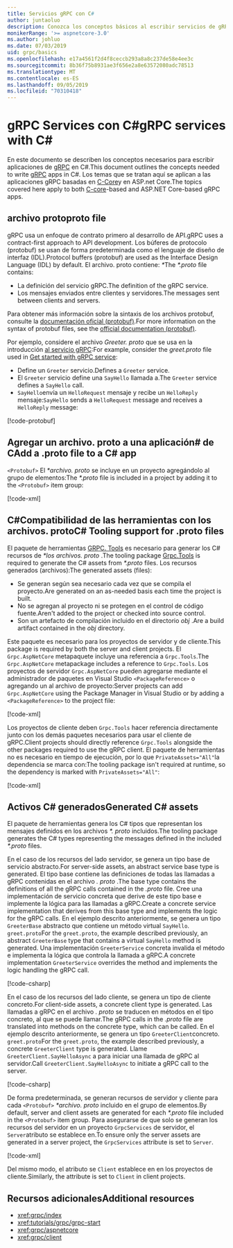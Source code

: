 ```yaml
---
title: Servicios gRPC con C#
author: juntaoluo
description: Conozca los conceptos básicos al escribir servicios de gRPC C#con.
monikerRange: '>= aspnetcore-3.0'
ms.author: johluo
ms.date: 07/03/2019
uid: grpc/basics
ms.openlocfilehash: e17a4561f2d4f8ceccb293a8a8c237de58e4ee3c
ms.sourcegitcommit: 8b36f75b8931ae3f656e2a8e63572080adc78513
ms.translationtype: MT
ms.contentlocale: es-ES
ms.lasthandoff: 09/05/2019
ms.locfileid: "70310418"
---
```

# <a name="grpc-services-with-c"></a><span data-ttu-id="185a4-103">gRPC Services con C\#</span><span class="sxs-lookup"><span data-stu-id="185a4-103">gRPC services with C\#</span></span>

<span data-ttu-id="185a4-104">En este documento se describen los conceptos necesarios para escribir aplicaciones de [gRPC](https://grpc.io/docs/guides/) en C#.</span><span class="sxs-lookup"><span data-stu-id="185a4-104">This document outlines the concepts needed to write [gRPC](https://grpc.io/docs/guides/) apps in C#.</span></span> <span data-ttu-id="185a4-105">Los temas que se tratan aquí se aplican a las aplicaciones gRPC basadas en [C-Core](https://grpc.io/blog/grpc-stacks)y en ASP.net Core.</span><span class="sxs-lookup"><span data-stu-id="185a4-105">The topics covered here apply to both [C-core](https://grpc.io/blog/grpc-stacks)-based and ASP.NET Core-based gRPC apps.</span></span>

## <a name="proto-file"></a><span data-ttu-id="185a4-106">archivo proto</span><span class="sxs-lookup"><span data-stu-id="185a4-106">proto file</span></span>

<span data-ttu-id="185a4-107">gRPC usa un enfoque de contrato primero al desarrollo de API.</span><span class="sxs-lookup"><span data-stu-id="185a4-107">gRPC uses a contract-first approach to API development.</span></span> <span data-ttu-id="185a4-108">Los búferes de protocolo (protobuf) se usan de forma predeterminada como el lenguaje de diseño de interfaz (IDL).</span><span class="sxs-lookup"><span data-stu-id="185a4-108">Protocol buffers (protobuf) are used as the Interface Design Language (IDL) by default.</span></span> <span data-ttu-id="185a4-109">El archivo. proto contiene:  *\**</span><span class="sxs-lookup"><span data-stu-id="185a4-109">The *\*.proto* file contains:</span></span>

* <span data-ttu-id="185a4-110">La definición del servicio gRPC.</span><span class="sxs-lookup"><span data-stu-id="185a4-110">The definition of the gRPC service.</span></span>
* <span data-ttu-id="185a4-111">Los mensajes enviados entre clientes y servidores.</span><span class="sxs-lookup"><span data-stu-id="185a4-111">The messages sent between clients and servers.</span></span>

<span data-ttu-id="185a4-112">Para obtener más información sobre la sintaxis de los archivos protobuf, consulte la [documentación oficial (protobuf)](https://developers.google.com/protocol-buffers/docs/proto3).</span><span class="sxs-lookup"><span data-stu-id="185a4-112">For more information on the syntax of protobuf files, see the [official documentation (protobuf)](https://developers.google.com/protocol-buffers/docs/proto3).</span></span>

<span data-ttu-id="185a4-113">Por ejemplo, considere el archivo *Greeter. proto* que se usa en la introducción [al servicio gRPC](xref:tutorials/grpc/grpc-start):</span><span class="sxs-lookup"><span data-stu-id="185a4-113">For example, consider the *greet.proto* file used in [Get started with gRPC service](xref:tutorials/grpc/grpc-start):</span></span>

* <span data-ttu-id="185a4-114">Define un `Greeter` servicio.</span><span class="sxs-lookup"><span data-stu-id="185a4-114">Defines a `Greeter` service.</span></span>
* <span data-ttu-id="185a4-115">El `Greeter` servicio define una `SayHello` llamada a.</span><span class="sxs-lookup"><span data-stu-id="185a4-115">The `Greeter` service defines a `SayHello` call.</span></span>
* <span data-ttu-id="185a4-116">`SayHello`envía un `HelloRequest` mensaje y recibe un `HelloReply` mensaje:</span><span class="sxs-lookup"><span data-stu-id="185a4-116">`SayHello` sends a `HelloRequest` message and receives a `HelloReply` message:</span></span>

[!code-protobuf[](~/tutorials/grpc/grpc-start/sample/GrpcGreeter/Protos/greet.proto)]

## <a name="add-a-proto-file-to-a-c-app"></a><span data-ttu-id="185a4-117">Agregar un archivo. proto a una aplicación\# de C</span><span class="sxs-lookup"><span data-stu-id="185a4-117">Add a .proto file to a C\# app</span></span>

<span data-ttu-id="185a4-118">`<Protobuf>` El  *\*archivo. proto* se incluye en un proyecto agregándolo al grupo de elementos:</span><span class="sxs-lookup"><span data-stu-id="185a4-118">The *\*.proto* file is included in a project by adding it to the `<Protobuf>` item group:</span></span>

[!code-xml[](~/tutorials/grpc/grpc-start/sample/GrpcGreeter/GrpcGreeter.csproj?highlight=2&range=7-9)]

## <a name="c-tooling-support-for-proto-files"></a><span data-ttu-id="185a4-119">C#Compatibilidad de las herramientas con los archivos. proto</span><span class="sxs-lookup"><span data-stu-id="185a4-119">C# Tooling support for .proto files</span></span>

<span data-ttu-id="185a4-120">El paquete de herramientas [GRPC. Tools](https://www.nuget.org/packages/Grpc.Tools/) es necesario para generar los C# recursos de  *\*los archivos. proto* .</span><span class="sxs-lookup"><span data-stu-id="185a4-120">The tooling package [Grpc.Tools](https://www.nuget.org/packages/Grpc.Tools/) is required to generate the C# assets from *\*.proto* files.</span></span> <span data-ttu-id="185a4-121">Los recursos generados (archivos):</span><span class="sxs-lookup"><span data-stu-id="185a4-121">The generated assets (files):</span></span>

* <span data-ttu-id="185a4-122">Se generan según sea necesario cada vez que se compila el proyecto.</span><span class="sxs-lookup"><span data-stu-id="185a4-122">Are generated on an as-needed basis each time the project is built.</span></span>
* <span data-ttu-id="185a4-123">No se agregan al proyecto ni se protegen en el control de código fuente.</span><span class="sxs-lookup"><span data-stu-id="185a4-123">Aren't added to the project or checked into source control.</span></span>
* <span data-ttu-id="185a4-124">Son un artefacto de compilación incluido en el directorio *obj* .</span><span class="sxs-lookup"><span data-stu-id="185a4-124">Are a build artifact contained in the *obj* directory.</span></span>

<span data-ttu-id="185a4-125">Este paquete es necesario para los proyectos de servidor y de cliente.</span><span class="sxs-lookup"><span data-stu-id="185a4-125">This package is required by both the server and client projects.</span></span> <span data-ttu-id="185a4-126">El `Grpc.AspNetCore` metapaquete incluye una referencia a `Grpc.Tools`.</span><span class="sxs-lookup"><span data-stu-id="185a4-126">The `Grpc.AspNetCore` metapackage includes a reference to `Grpc.Tools`.</span></span> <span data-ttu-id="185a4-127">Los proyectos de servidor `Grpc.AspNetCore` pueden agregarse mediante el administrador de paquetes en Visual Studio `<PackageReference>` o agregando un al archivo de proyecto:</span><span class="sxs-lookup"><span data-stu-id="185a4-127">Server projects can add `Grpc.AspNetCore` using the Package Manager in Visual Studio or by adding a `<PackageReference>` to the project file:</span></span>

[!code-xml[](~/tutorials/grpc/grpc-start/sample/GrpcGreeter/GrpcGreeter.csproj?highlight=1&range=12)]

<span data-ttu-id="185a4-128">Los proyectos de cliente deben `Grpc.Tools` hacer referencia directamente junto con los demás paquetes necesarios para usar el cliente de gRPC.</span><span class="sxs-lookup"><span data-stu-id="185a4-128">Client projects should directly reference `Grpc.Tools` alongside the other packages required to use the gRPC client.</span></span> <span data-ttu-id="185a4-129">El paquete de herramientas no es necesario en tiempo de ejecución, por lo que `PrivateAssets="All"`la dependencia se marca con:</span><span class="sxs-lookup"><span data-stu-id="185a4-129">The tooling package isn't required at runtime, so the dependency is marked with `PrivateAssets="All"`:</span></span>

[!code-xml[](~/tutorials/grpc/grpc-start/sample/GrpcGreeterClient/GrpcGreeterClient.csproj?highlight=3&range=9-11)]

## <a name="generated-c-assets"></a><span data-ttu-id="185a4-130">Activos C# generados</span><span class="sxs-lookup"><span data-stu-id="185a4-130">Generated C# assets</span></span>

<span data-ttu-id="185a4-131">El paquete de herramientas genera los C# tipos que representan los mensajes definidos en los archivos  *\*. proto* incluidos.</span><span class="sxs-lookup"><span data-stu-id="185a4-131">The tooling package generates the C# types representing the messages defined in the included *\*.proto* files.</span></span>

<span data-ttu-id="185a4-132">En el caso de los recursos del lado servidor, se genera un tipo base de servicio abstracto.</span><span class="sxs-lookup"><span data-stu-id="185a4-132">For server-side assets, an abstract service base type is generated.</span></span> <span data-ttu-id="185a4-133">El tipo base contiene las definiciones de todas las llamadas a gRPC contenidas en el archivo *. proto* .</span><span class="sxs-lookup"><span data-stu-id="185a4-133">The base type contains the definitions of all the gRPC calls contained in the *.proto* file.</span></span> <span data-ttu-id="185a4-134">Cree una implementación de servicio concreta que derive de este tipo base e implemente la lógica para las llamadas a gRPC.</span><span class="sxs-lookup"><span data-stu-id="185a4-134">Create a concrete service implementation that derives from this base type and implements the logic for the gRPC calls.</span></span> <span data-ttu-id="185a4-135">En el ejemplo descrito anteriormente, se genera un tipo `GreeterBase` abstracto que contiene un método virtual `SayHello`. `greet.proto`</span><span class="sxs-lookup"><span data-stu-id="185a4-135">For the `greet.proto`, the example described previously, an abstract `GreeterBase` type that contains a virtual `SayHello` method is generated.</span></span> <span data-ttu-id="185a4-136">Una implementación `GreeterService` concreta invalida el método e implementa la lógica que controla la llamada a gRPC.</span><span class="sxs-lookup"><span data-stu-id="185a4-136">A concrete implementation `GreeterService` overrides the method and implements the logic handling the gRPC call.</span></span>

[!code-csharp[](~/tutorials/grpc/grpc-start/sample/GrpcGreeter/Services/GreeterService.cs?name=snippet)]

<span data-ttu-id="185a4-137">En el caso de los recursos del lado cliente, se genera un tipo de cliente concreto.</span><span class="sxs-lookup"><span data-stu-id="185a4-137">For client-side assets, a concrete client type is generated.</span></span> <span data-ttu-id="185a4-138">Las llamadas a gRPC en el archivo *. proto* se traducen en métodos en el tipo concreto, al que se puede llamar.</span><span class="sxs-lookup"><span data-stu-id="185a4-138">The gRPC calls in the *.proto* file are translated into methods on the concrete type, which can be called.</span></span> <span data-ttu-id="185a4-139">En el ejemplo descrito anteriormente, se genera un tipo `GreeterClient`concreto. `greet.proto`</span><span class="sxs-lookup"><span data-stu-id="185a4-139">For the `greet.proto`, the example described previously, a concrete `GreeterClient` type is generated.</span></span> <span data-ttu-id="185a4-140">Llame `GreeterClient.SayHelloAsync` a para iniciar una llamada de gRPC al servidor.</span><span class="sxs-lookup"><span data-stu-id="185a4-140">Call `GreeterClient.SayHelloAsync` to initiate a gRPC call to the server.</span></span>

[!code-csharp[](~/tutorials/grpc/grpc-start/sample/GrpcGreeterClient/Program.cs?name=snippet)]

<span data-ttu-id="185a4-141">De forma predeterminada, se generan recursos de servidor y cliente para cada `<Protobuf>`  *\*archivo. proto* incluido en el grupo de elementos.</span><span class="sxs-lookup"><span data-stu-id="185a4-141">By default, server and client assets are generated for each *\*.proto* file included in the `<Protobuf>` item group.</span></span> <span data-ttu-id="185a4-142">Para asegurarse de que solo se generan los recursos del servidor en un proyecto `GrpcServices` de servidor, el `Server`atributo se establece en.</span><span class="sxs-lookup"><span data-stu-id="185a4-142">To ensure only the server assets are generated in a server project, the `GrpcServices` attribute is set to `Server`.</span></span>

[!code-xml[](~/tutorials/grpc/grpc-start/sample/GrpcGreeter/GrpcGreeter.csproj?highlight=2&range=7-9)]

<span data-ttu-id="185a4-143">Del mismo modo, el atributo se `Client` establece en en los proyectos de cliente.</span><span class="sxs-lookup"><span data-stu-id="185a4-143">Similarly, the attribute is set to `Client` in client projects.</span></span>

## <a name="additional-resources"></a><span data-ttu-id="185a4-144">Recursos adicionales</span><span class="sxs-lookup"><span data-stu-id="185a4-144">Additional resources</span></span>

* <xref:grpc/index>
* <xref:tutorials/grpc/grpc-start>
* <xref:grpc/aspnetcore>
* <xref:grpc/client>
